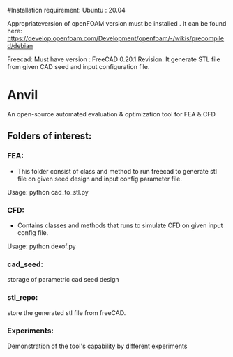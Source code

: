 #Installation requirement:
Ubuntu : 20.04

Appropriateversion of openFOAM version must be installed . It can be found here:
https://develop.openfoam.com/Development/openfoam/-/wikis/precompiled/debian

Freecad:
Must have version : FreeCAD 0.20.1 Revision. It generate STL file from given CAD seed and input configuration file.



# Anvil
An open-source automated evaluation &amp; optimization tool for FEA &amp; CFD
## Folders of interest:
### FEA:
 - This folder consist of class and method to run freecad to generate stl file on given seed design and input config parameter file.

Usage: python cad_to_stl.py

### CFD:
  - Contains classes and methods that runs to simulate CFD on given input config file.

Usage: python dexof.py

### cad_seed:
 storage of parametric cad seed design
### stl_repo:
  store the generated stl file from freeCAD.

### Experiments:
 Demonstration of the tool's capability by different experiments
